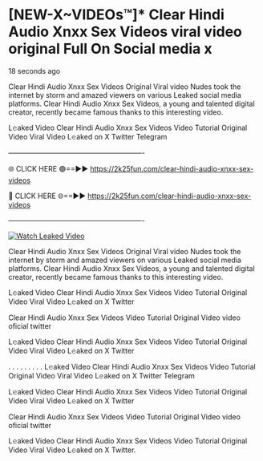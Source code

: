 # [NEW-X~VIDEOs™]* Clear Hindi Audio Xnxx Sex Videos viral video original Full On Social media x

18 seconds ago

Clear Hindi Audio Xnxx Sex Videos Original Viral video Nudes took the internet by storm and amazed viewers on various Leaked social media platforms. Clear Hindi Audio Xnxx Sex Videos, a young and talented digital creator, recently became famous thanks to this interesting video.

L𝚎aked Video Clear Hindi Audio Xnxx Sex Videos Video Tutorial Original Video Viral Video L𝚎aked on X Twitter Telegram

———————————————————-

🌐 CLICK HERE 🟢==►► https://2k25fun.com/clear-hindi-audio-xnxx-sex-videos

🔴 CLICK HERE 🌐==►► https://2k25fun.com/clear-hindi-audio-xnxx-sex-videos

———————————————————-

[![Watch Leaked Video](https://miro.medium.com/v2/resize:fit:828/format:webp/1*cilzJN44JGOrTw9NJCrNHA.gif "Watch Leaked Video")](https://2k25fun.com/clear-hindi-audio-xnxx-sex-videos)

Clear Hindi Audio Xnxx Sex Videos Original Viral video Nudes took the internet by storm and amazed viewers on various Leaked social media platforms. Clear Hindi Audio Xnxx Sex Videos, a young and talented digital creator, recently became famous thanks to this interesting video.

L𝚎aked Video Clear Hindi Audio Xnxx Sex Videos Video Tutorial Original Video Viral Video L𝚎aked on X Twitter

Clear Hindi Audio Xnxx Sex Videos Video Tutorial Original Video video oficial twitter

L𝚎aked Video Clear Hindi Audio Xnxx Sex Videos Video Tutorial Original Video Viral Video L𝚎aked on X Twitter

. . . . . . . . . L𝚎aked Video Clear Hindi Audio Xnxx Sex Videos Video Tutorial Original Video Viral Video L𝚎aked on X Twitter Telegram

L𝚎aked Video Clear Hindi Audio Xnxx Sex Videos Video Tutorial Original Video Viral Video L𝚎aked on X Twitter

Clear Hindi Audio Xnxx Sex Videos Video Tutorial Original Video video oficial twitter

L𝚎aked Video Clear Hindi Audio Xnxx Sex Videos Video Tutorial Original Video Viral Video L𝚎aked on X Twitter.